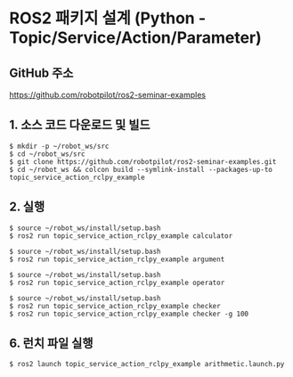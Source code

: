 # ROS2 패키지 설계 (Python - Topic/Service/Action/Parameter)

## GitHub 주소
https://github.com/robotpilot/ros2-seminar-examples

## 1. 소스 코드 다운로드 및 빌드
```shell
$ mkdir -p ~/robot_ws/src
$ cd ~/robot_ws/src
$ git clone https://github.com/robotpilot/ros2-seminar-examples.git
$ cd ~/robot_ws && colcon build --symlink-install --packages-up-to topic_service_action_rclpy_example
```

## 2. 실행
```shell
$ source ~/robot_ws/install/setup.bash
$ ros2 run topic_service_action_rclpy_example calculator
```
```shell
$ source ~/robot_ws/install/setup.bash
$ ros2 run topic_service_action_rclpy_example argument
```
```shell
$ source ~/robot_ws/install/setup.bash
$ ros2 run topic_service_action_rclpy_example operator
```
```shell
$ source ~/robot_ws/install/setup.bash
$ ros2 run topic_service_action_rclpy_example checker
$ ros2 run topic_service_action_rclpy_example checker -g 100
```

## 6. 런치 파일 실행
```shell
$ ros2 launch topic_service_action_rclpy_example arithmetic.launch.py
```
